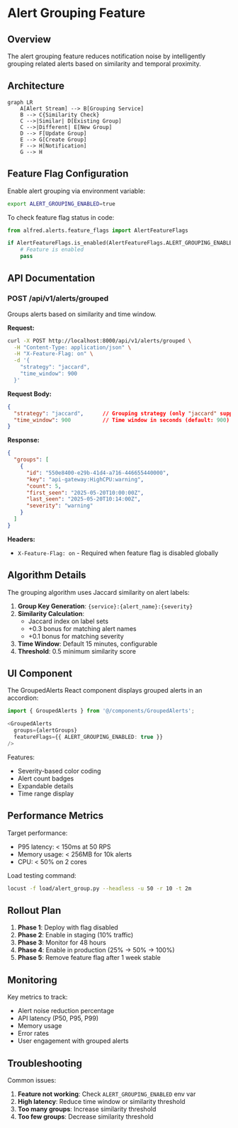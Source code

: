 # Alert Grouping Feature

## Overview

The alert grouping feature reduces notification noise by intelligently grouping related alerts based on similarity and temporal proximity.

## Architecture

```mermaid
graph LR
    A[Alert Stream] --> B[Grouping Service]
    B --> C{Similarity Check}
    C -->|Similar| D[Existing Group]
    C -->|Different| E[New Group]
    D --> F[Update Group]
    E --> G[Create Group]
    F --> H[Notification]
    G --> H
```

## Feature Flag Configuration

Enable alert grouping via environment variable:
```bash
export ALERT_GROUPING_ENABLED=true
```

To check feature flag status in code:
```python
from alfred.alerts.feature_flags import AlertFeatureFlags

if AlertFeatureFlags.is_enabled(AlertFeatureFlags.ALERT_GROUPING_ENABLED):
    # Feature is enabled
    pass
```

## API Documentation

### POST /api/v1/alerts/grouped

Groups alerts based on similarity and time window.

**Request:**
```bash
curl -X POST http://localhost:8000/api/v1/alerts/grouped \
  -H "Content-Type: application/json" \
  -H "X-Feature-Flag: on" \
  -d '{
    "strategy": "jaccard",
    "time_window": 900
  }'
```

**Request Body:**
```json
{
  "strategy": "jaccard",      // Grouping strategy (only "jaccard" supported)
  "time_window": 900          // Time window in seconds (default: 900)
}
```

**Response:**
```json
{
  "groups": [
    {
      "id": "550e8400-e29b-41d4-a716-446655440000",
      "key": "api-gateway:HighCPU:warning",
      "count": 5,
      "first_seen": "2025-05-20T10:00:00Z",
      "last_seen": "2025-05-20T10:14:00Z",
      "severity": "warning"
    }
  ]
}
```

**Headers:**
- `X-Feature-Flag: on` - Required when feature flag is disabled globally

## Algorithm Details

The grouping algorithm uses Jaccard similarity on alert labels:

1. **Group Key Generation**: `{service}:{alert_name}:{severity}`
2. **Similarity Calculation**: 
   - Jaccard index on label sets
   - +0.3 bonus for matching alert names
   - +0.1 bonus for matching severity
3. **Time Window**: Default 15 minutes, configurable
4. **Threshold**: 0.5 minimum similarity score

## UI Component

The GroupedAlerts React component displays grouped alerts in an accordion:

```typescript
import { GroupedAlerts } from '@/components/GroupedAlerts';

<GroupedAlerts 
  groups={alertGroups}
  featureFlags={{ ALERT_GROUPING_ENABLED: true }}
/>
```

Features:
- Severity-based color coding
- Alert count badges
- Expandable details
- Time range display

## Performance Metrics

Target performance:
- P95 latency: < 150ms at 50 RPS
- Memory usage: < 256MB for 10k alerts
- CPU: < 50% on 2 cores

Load testing command:
```bash
locust -f load/alert_group.py --headless -u 50 -r 10 -t 2m
```

## Rollout Plan

1. **Phase 1**: Deploy with flag disabled
2. **Phase 2**: Enable in staging (10% traffic)
3. **Phase 3**: Monitor for 48 hours
4. **Phase 4**: Enable in production (25% → 50% → 100%)
5. **Phase 5**: Remove feature flag after 1 week stable

## Monitoring

Key metrics to track:
- Alert noise reduction percentage
- API latency (P50, P95, P99)
- Memory usage
- Error rates
- User engagement with grouped alerts

## Troubleshooting

Common issues:

1. **Feature not working**: Check `ALERT_GROUPING_ENABLED` env var
2. **High latency**: Reduce time window or similarity threshold
3. **Too many groups**: Increase similarity threshold
4. **Too few groups**: Decrease similarity threshold